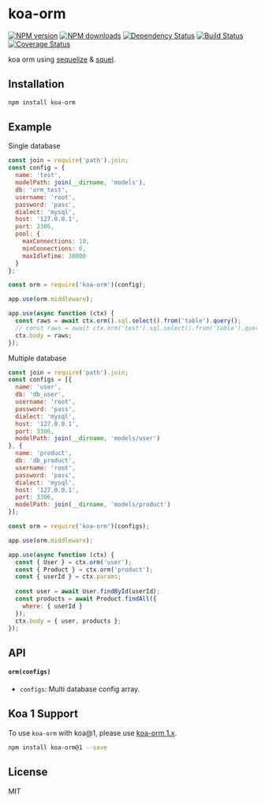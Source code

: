 # koa-orm

[![NPM version](https://img.shields.io/npm/v/koa-orm.svg)](https://www.npmjs.com/package/koa-orm)
[![NPM downloads](https://img.shields.io/npm/dm/koa-orm.svg)](https://www.npmjs.com/package/koa-orm)
[![Dependency Status](https://david-dm.org/d-band/koa-orm.svg)](https://david-dm.org/d-band/koa-orm)
[![Build Status](https://travis-ci.org/d-band/koa-orm.svg?branch=master)](https://travis-ci.org/d-band/koa-orm)
[![Coverage Status](https://coveralls.io/repos/github/d-band/koa-orm/badge.svg?branch=master)](https://coveralls.io/github/d-band/koa-orm?branch=master)

koa orm using [sequelize](https://github.com/sequelize/sequelize) & [squel](https://github.com/hiddentao/squel).

## Installation

```bash
npm install koa-orm
```

## Example

Single database

```js
const join = require('path').join;
const config = {
  name: 'test',
  modelPath: join(__dirname, 'models'),
  db: 'orm_test',
  username: 'root',
  password: 'pass',
  dialect: 'mysql',
  host: '127.0.0.1',
  port: 3306,
  pool: {
    maxConnections: 10,
    minConnections: 0,
    maxIdleTime: 30000
  }
};

const orm = require('koa-orm')(config);

app.use(orm.middleware);

app.use(async function (ctx) {
  const raws = await ctx.orm().sql.select().from('table').query();
  // const raws = await ctx.orm('test').sql.select().from('table').query();
  ctx.body = raws;
});
```

Multiple database

```js
const join = require('path').join;
const configs = [{
  name: 'user',
  db: 'db_user',
  username: 'root',
  password: 'pass',
  dialect: 'mysql',
  host: '127.0.0.1',
  port: 3306,
  modelPath: join(__dirname, 'models/user')
}, {
  name: 'product',
  db: 'db_product',
  username: 'root',
  password: 'pass',
  dialect: 'mysql',
  host: '127.0.0.1',
  port: 3306,
  modelPath: join(__dirname, 'models/product')
}];

const orm = require('koa-orm')(configs);

app.use(orm.middleware);

app.use(async function (ctx) {
  const { User } = ctx.orm('user');
  const { Product } = ctx.orm('product');
  const { userId } = ctx.params;
  
  const user = await User.findById(userId);
  const products = await Product.findAll({
    where: { userId }
  });
  ctx.body = { user, products };
});
```

## API

#### `orm(configs)`

* `configs`: Multi database config array.

## Koa 1 Support

To use `koa-orm` with koa@1, please use [koa-orm 1.x](https://github.com/d-band/koa-orm/tree/v1.x).

```bash
npm install koa-orm@1 --save
```

## License

MIT
